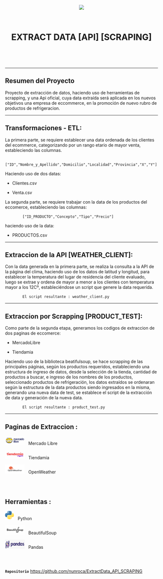 <p align="center">
<img src="https://marketbusinessnews.com/wp-content/uploads/2020/09/Web-scraping-vs-API-5983948598.jpg"   
>
</p>

​
# <h1 align="center">**EXTRACT DATA [API] [SCRAPING]**
</p>
<br><br><br>

<hr>  

## Resumen del Proyecto

Proyecto de extracción de datos, haciendo uso de herramientas de scrapping, y una Api oficial, cuya data extraída será aplicada en los nuevos objetivos una empresa de eccommerce, en la promoción de nuevo rubro de productos de refrigeracion.
<br>
<hr>  

## Transformaciones - ETL:

La primera parte, se requiere establecer una data ordenada de los clientes del ecommerce, categorizando por un rango etario de mayor venta, estableciendo las columnas.


            ["ID","Nombre_y_Apellido","Domicilio","Localidad","Provincia","X","Y"]       

Haciendo uso de dos datas:

+ Clientes.csv

+ Venta.csv

La segunda parte, se requiere trabajar con la data de los productos del eccomerce, estableciendo las columnas:

            ["ID_PRODUCTO","Concepto","Tipo","Precio"]   

haciendo uso de la data:

+ PRODUCTOS.csv



<hr>

## Extraccion de la API [WEATHER_CLIENT]:

Con la data generada en la primera parte, se realiza la consulta a la API de la página del clima, haciendo uso de los datos de latitud y longitud, para establecer la temperatura del lugar de residencia del cliente evaluado, luego se extrae y ordena de mayor a menor a los clientes con temperatura mayor a los 12Cº, estableciéndose un script que genere la data requerida.

            El script resultante : weather_client.py



<hr> 

## Extraccion por Scrapping [PRODUCT_TEST]:

Como parte de la segunda etapa, generamos los codigos de extraccion de dos paginas de eccomerce:

+ MercadoLibre

+ Tiendamia

Haciendo uso de la biblioteca beatifulsoup, se hace scrapping de las principales páginas, según los productos requeridos, estableciendo una estructura de ingreso de datos, desde la selección de la tienda, cantidad de productos a buscar, e ingreso de los nombres de los productos, seleccionado productos de refrigeración, los datos extraídos se ordenaran según la estructura de la data productos siendo ingresados en la misma, generando una nueva data de test, se establece el script de la extracción de data y generación de la nueva data. 


            El script resultante : product_test.py



<hr>

## Paginas de Extraccion :



<p><img src='img/mercado.jpg' width=65 height=30> &nbsp Mercado Libre</p>
<p><img src='img/tienda.jpg' width=65 height=30> &nbsp Tiendamia</p>
<p><img src='img/open.jpg' width=65 height=30> &nbsp OpenWeather</p>



<br>
<br>

## Herramientas :



<p><img src='img/pythonLogo.png' width=30 height=30> &nbsp Python</p>
<p><img src='img/soup.jpg' width=65 height=30> &nbsp BeautifulSoup</p>
<p><img src='img/pandasLogo.png' width=65 height=30> &nbsp Pandas</p>



<br>
<br>




**`Repositorio`**
                    https://github.com/nunroca/ExtractData_API_SCRAPING
